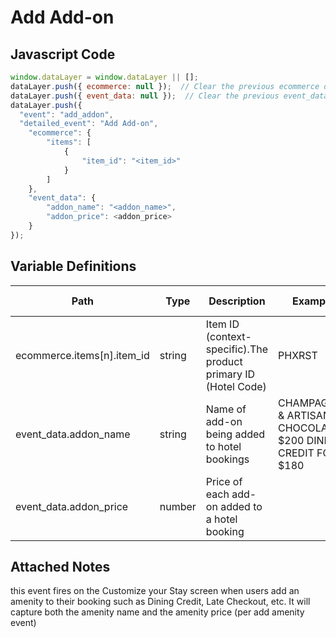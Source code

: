 # Add Add-on

### 

## Javascript Code
```js
window.dataLayer = window.dataLayer || [];
dataLayer.push({ ecommerce: null });  // Clear the previous ecommerce object.
dataLayer.push({ event_data: null });  // Clear the previous event_data object.
dataLayer.push({
  "event": "add_addon",
  "detailed_event": "Add Add-on",
    "ecommerce": {
        "items": [
            {
                "item_id": "<item_id>"
            }
        ]
    },
    "event_data": {
        "addon_name": "<addon_name>",
        "addon_price": <addon_price>
    }
});
```

## Variable Definitions

|Path|Type|Description|Example|Pattern|Min Length|Max Length|Minimum|Maximum|Multiple Of|
| --- | --- | --- | --- | --- | --- | --- | --- | --- | --- |
|ecommerce.items[n].item_id|string|Item ID \(context-specific\).The product primary ID \(Hotel Code\)|PHXRST|||||||
|event_data.addon_name|string|Name of add-on being added to hotel bookings|CHAMPAGNE & ARTISANAL CHOCOLATES, $200 DINING CREDIT FOR $180|||||||
|event_data.addon_price|number|Price of each add-on added to a hotel booking||||||||

## Attached Notes

<p>this event fires on the Customize your Stay screen when users add an amenity to their booking such as Dining Credit, Late Checkout, etc. It will capture both the amenity name and the amenity price (per add amenity event)</p>
